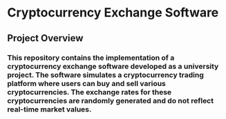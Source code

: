 # Cryptocurrency Exchange Software

## Project Overview

### This repository contains the implementation of a cryptocurrency exchange software developed as a university project. The software simulates a cryptocurrency trading platform where users can buy and sell various cryptocurrencies. The exchange rates for these cryptocurrencies are randomly generated and do not reflect real-time market values.
